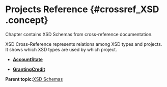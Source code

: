# Projects Reference {#crossref_XSD .concept}

Chapter contains XSD Schemas from cross-reference documentation.

XSD Cross-Reference represents relations among XSD types and projects. It shows which XSD types are used by which project.

-   **[AccountState](../../../../../../modules/demo_Enterprise/dita/crossref/xsd/projsRef/AccountState.md)**  

-   **[GrantingCredit](../../../../../../modules/demo_Enterprise/dita/crossref/xsd/projsRef/GrantingCredit.md)**  


**Parent topic:**[XSD Schemas](../../../../../../modules/demo_Enterprise/dita/crossref/xsd/XSD.md)


